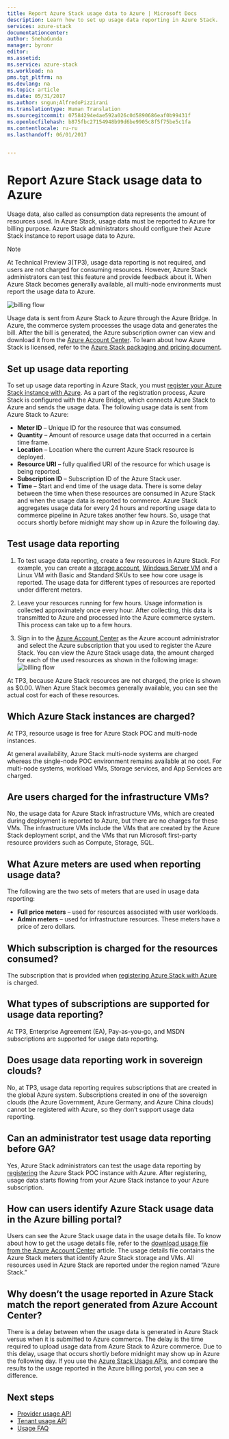 ```yaml
---
title: Report Azure Stack usage data to Azure | Microsoft Docs
description: Learn how to set up usage data reporting in Azure Stack.
services: azure-stack
documentationcenter: 
author: SnehaGunda
manager: byronr
editor: 
ms.assetid: 
ms.service: azure-stack
ms.workload: na
pms.tgt_pltfrm: na
ms.devlang: na
ms.topic: article
ms.date: 05/31/2017
ms.author: sngun;AlfredoPizzirani
ms.translationtype: Human Translation
ms.sourcegitcommit: 07584294e4ae592a026c0d5890686eaf0b99431f
ms.openlocfilehash: b875fbc27154948b99d6be9905c8f5f75be5c1fa
ms.contentlocale: ru-ru
ms.lasthandoff: 06/01/2017


---
```


# <a name="report-azure-stack-usage-data-to-azure"></a>Report Azure Stack usage data to Azure 

Usage data, also called as consumption data represents the amount of resources used. In Azure Stack, usage data must be reported to Azure for billing purpose. Azure Stack administrators should configure their Azure Stack instance to report usage data to Azure.

> [!NOTE]
> At Technical Preview 3(TP3), usage data reporting is not required, and users are not charged for consuming resources. However, Azure Stack administrators can test this feature and provide feedback about it. When Azure Stack becomes generally available, all multi-node environments must report the usage data to Azure. 

![billing flow](media/azure-stack-usage-reporting/billing-flow.png)

Usage data is sent from Azure Stack to Azure through the Azure Bridge. In Azure, the commerce system processes the usage data and generates the bill. After the bill is generated, the Azure subscription owner can view and download it from the [Azure Account Center](https://account.windowsazure.com/Subscriptions). To learn about how Azure Stack is licensed, refer to the [Azure Stack packaging and pricing document](https://go.microsoft.com/fwlink/?LinkId=842847&clcid=0x409).

## <a name="set-up-usage-data-reporting"></a>Set up usage data reporting

To set up usage data reporting in Azure Stack, you must [register your Azure Stack instance with Azure](azure-stack-register.md). As a part of the registration process, Azure Stack is configured with the Azure Bridge, which connects Azure Stack to Azure and sends the usage data. The following usage data is sent from Azure Stack to Azure:

* **Meter ID** – Unique ID for the resource that was consumed.
* **Quantity** – Amount of resource usage data that occurred in a certain time frame.
* **Location** – Location where the current Azure Stack resource is deployed.
* **Resource URI** – fully qualified URI of the resource for which usage is being reported. 
* **Subscription ID** – Subscription ID of the Azure Stack user.
* **Time** – Start and end time of the usage data. There is some delay between the time when these resources are consumed in Azure Stack and when the usage data is reported to commerce. Azure Stack aggregates usage data for every 24 hours and reporting usage data to commerce pipeline in Azure takes another few hours. So, usage that occurs shortly before midnight may show up in Azure the following day.

## <a name="test-usage-data-reporting"></a>Test usage data reporting 

1. To test usage data reporting, create a few resources in Azure Stack. For example, you can create a [storage account](azure-stack-provision-storage-account.md), [Windows Server VM](azure-stack-provision-vm.md) and a Linux VM with Basic and Standard SKUs to see how core usage is reported. The usage data for different types of resources are reported under different meters.  

2. Leave your resources running for few hours. Usage information is collected approximately once every hour. After collecting, this data is transmitted to Azure and processed into the Azure commerce system. This process can take up to a few hours.  

3. Sign in to the [Azure Account Center](https://account.windowsazure.com/Subscriptions) as the Azure account administrator and select the Azure subscription that you used to register the Azure Stack. You can view the Azure Stack usage data, the amount charged for each of the used resources as shown in the following image:  
   ![billing flow](media/azure-stack-usage-reporting/pricng-details.png)

At TP3, because Azure Stack resources are not charged, the price is shown as $0.00. When Azure Stack becomes generally available, you can see the actual cost for each of these resources. 

## <a name="which-azure-stack-instances-are-charged"></a>Which Azure Stack instances are charged?
At TP3, resource usage is free for Azure Stack POC and multi-node instances. 

At general availability, Azure Stack multi-node systems are charged whereas the single-node POC environment remains available at no cost. For multi-node systems, workload VMs, Storage services, and App Services are charged. 

## <a name="are-users-charged-for-the-infrastructure-vms"></a>Are users charged for the infrastructure VMs?
No, the usage data for Azure Stack infrastructure VMs, which are created during deployment is reported to Azure, but there are no charges for these VMs. The infrastructure VMs include the VMs that are created by the Azure Stack deployment script, and the VMs that run Microsoft first-party resource providers such as Compute, Storage, SQL.

## <a name="what-azure-meters-are-used-when-reporting-usage-data"></a>What Azure meters are used when reporting usage data?
The following are the two sets of meters that are used in usage data reporting:  

* **Full price meters** – used for resources associated with user workloads.  
* **Admin meters** – used for infrastructure resources. These meters have a price of zero dollars.

## <a name="which-subscription-is-charged-for-the-resources-consumed"></a>Which subscription is charged for the resources consumed?
The subscription that is provided when [registering Azure Stack with Azure](azure-stack-register.md) is charged.

## <a name="what-types-of-subscriptions-are-supported-for-usage-data-reporting"></a>What types of subscriptions are supported for usage data reporting?
At TP3, Enterprise Agreement (EA), Pay-as-you-go, and MSDN subscriptions are supported for usage data reporting. 

## <a name="does-usage-data-reporting-work-in-sovereign-clouds"></a>Does usage data reporting work in sovereign clouds?
No, at TP3, usage data reporting requires subscriptions that are created in the global Azure system. Subscriptions created in one of the sovereign clouds (the Azure Government, Azure Germany, and Azure China clouds) cannot be registered with Azure, so they don’t support usage data reporting. 

## <a name="can-an-administrator-test-usage-data-reporting-before-ga"></a>Can an administrator test usage data reporting before GA?
Yes, Azure Stack administrators can test the usage data reporting by [registering](azure-stack-register.md) the Azure Stack POC instance with Azure. After registering, usage data starts flowing from your Azure Stack instance to your Azure subscription. 

## <a name="how-can-users-identify-azure-stack-usage-data-in-the-azure-billing-portal"></a>How can users identify Azure Stack usage data in the Azure billing portal?
Users can see the Azure Stack usage data in the usage details file. To know about how to get the usage details file, refer to the [download usage file from the Azure Account Center](../billing/billing-download-azure-invoice-daily-usage-date.md#download-usage-from-the-account-center-csv) article. The usage details file contains the Azure Stack meters that identify Azure Stack storage and VMs. All resources used in Azure Stack are reported under the region named “Azure Stack.”

## <a name="why-doesnt-the-usage-reported-in-azure-stack-match-the-report-generated-from-azure-account-center"></a>Why doesn’t the usage reported in Azure Stack match the report generated from Azure Account Center?
There is a delay between when the usage data is generated in Azure Stack versus when it is submitted to Azure commerce. The delay is the time required to upload usage data from Azure Stack to Azure commerce. Due to this delay, usage that occurs shortly before midnight may show up in Azure the following day. If you use the [Azure Stack Usage APIs](azure-stack-provider-resource-api.md), and compare the results to the usage reported in the Azure billing portal, you can see a difference.

## <a name="next-steps"></a>Next steps

* [Provider usage API](azure-stack-provider-resource-api.md)  
* [Tenant usage API](azure-stack-tenant-resource-usage-api.md)
* [Usage FAQ](azure-stack-usage-related-faq.md)
